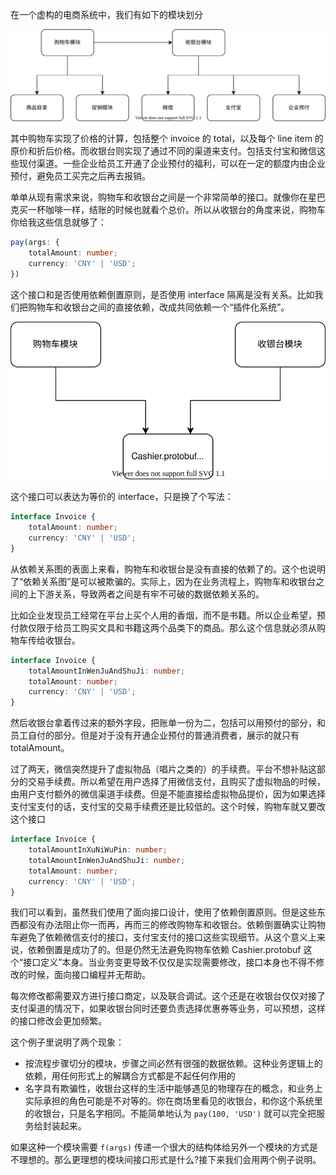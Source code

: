 在一个虚构的电商系统中，我们有如下的模块划分

![dependency](dependency.drawio.svg)

其中购物车实现了价格的计算，包括整个 invoice 的 total，以及每个 line item 的原价和折后价格。而收银台则实现了通过不同的渠道来支付。包括支付宝和微信这些现付渠道。一些企业给员工开通了企业预付的福利，可以在一定的额度内由企业预付，避免员工买完之后再去报销。

单单从现有需求来说，购物车和收银台之间是一个非常简单的接口。就像你在星巴克买一杯咖啡一样，结账的时候也就看个总价。所以从收银台的角度来说，购物车你给我这些信息就够了：

```typescript
pay(args: {
    totalAmount: number;
    currency: 'CNY' | 'USD';
})
```

这个接口和是否使用依赖倒置原则，是否使用 interface 隔离是没有关系。比如我们把购物车和收银台之间的直接依赖，改成共同依赖一个“插件化系统”。

![dip](dip.drawio.svg)

这个接口可以表达为等价的 interface，只是换了个写法：

```typescript
interface Invoice {
    totalAmount: number;
    currency: 'CNY' | 'USD';
}
```

从依赖关系图的表面上来看，购物车和收银台是没有直接的依赖了的。这个也说明了“依赖关系图”是可以被欺骗的。实际上，因为在业务流程上，购物车和收银台之间的上下游关系，导致两者之间是有牢不可破的数据依赖关系的。

比如企业发现员工经常在平台上买个人用的香烟，而不是书籍。所以企业希望，预付款仅限于给员工购买文具和书籍这两个品类下的商品。那么这个信息就必须从购物车传给收银台。


```typescript
interface Invoice {
    totalAmountInWenJuAndShuJi: number;
    totalAmount: number;
    currency: 'CNY' | 'USD';
}
```

然后收银台拿着传过来的额外字段，把账单一份为二，包括可以用预付的部分，和员工自付的部分。但是对于没有开通企业预付的普通消费者，展示的就只有 totalAmount。

过了两天，微信突然提升了虚拟物品（唱片之类的）的手续费。平台不想补贴这部分的交易手续费。所以希望在用户选择了用微信支付，且购买了虚拟物品的时候，由用户支付额外的微信渠道手续费。但是不能直接给虚拟物品提价，因为如果选择支付宝支付的话，支付宝的交易手续费还是比较低的。这个时候，购物车就又要改这个接口


```typescript
interface Invoice {
    totalAmountInXuNiWuPin: number;
    totalAmountInWenJuAndShuJi: number;
    totalAmount: number;
    currency: 'CNY' | 'USD';
}
```

我们可以看到，虽然我们使用了面向接口设计，使用了依赖倒置原则。但是这些东西都没有办法阻止你一而再，再而三的修改购物车和收银台。依赖倒置确实让购物车避免了依赖微信支付的接口，支付宝支付的接口这些实现细节。从这个意义上来说，依赖倒置是成功了的。但是仍然无法避免购物车依赖 Cashier.protobuf 这个“接口定义”本身。当业务变更导致不仅仅是实现需要修改，接口本身也不得不修改的时候，面向接口编程并无帮助。

每次修改都需要双方进行接口商定，以及联合调试。这个还是在收银台仅仅对接了支付渠道的情况下，如果收银台同时还要负责选择优惠券等业务，可以预想，这样的接口修改会更加频繁。

这个例子里说明了两个现象：

* 按流程步骤切分的模块，步骤之间必然有很强的数据依赖。这种业务逻辑上的依赖，用任何形式上的解耦合方式都是不起任何作用的
* 名字具有欺骗性，收银台这样的生活中能够遇见的物理存在的概念，和业务上实际承担的角色可能是不对等的。你在商场里看见的收银台，和你这个系统里的收银台，只是名字相同。不能简单地认为 `pay(100, 'USD')` 就可以完全把服务给封装起来。

如果这种一个模块需要 `f(args)` 传递一个很大的结构体给另外一个模块的方式是不理想的。那么更理想的模块间接口形式是什么?接下来我们会用两个例子说明。
